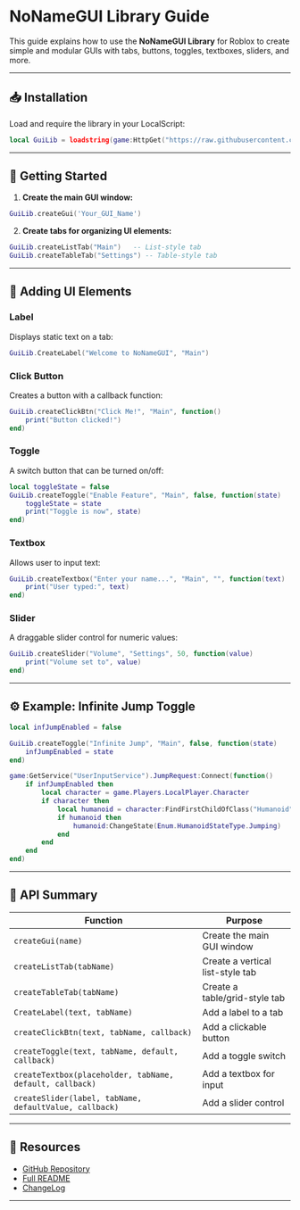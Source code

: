 # NoNameGUI Library Guide

This guide explains how to use the **NoNameGUI Library** for Roblox to create simple and modular GUIs with tabs, buttons, toggles, textboxes, sliders, and more.

---

## 📥 Installation

Load and require the library in your LocalScript:

```lua
local GuiLib = loadstring(game:HttpGet("https://raw.githubusercontent.com/KitsuBogdan/Roblox/main/Libraries/NoNameGUI/Library"))
````

---

## 🚀 Getting Started

1. **Create the main GUI window:**

```lua
GuiLib.createGui('Your_GUI_Name')
```

2. **Create tabs for organizing UI elements:**

```lua
GuiLib.createListTab("Main")   -- List-style tab
GuiLib.createTableTab("Settings") -- Table-style tab
```

---

## 🧩 Adding UI Elements

### Label

Displays static text on a tab:

```lua
GuiLib.CreateLabel("Welcome to NoNameGUI", "Main")
```

### Click Button

Creates a button with a callback function:

```lua
GuiLib.createClickBtn("Click Me!", "Main", function()
    print("Button clicked!")
end)
```

### Toggle

A switch button that can be turned on/off:

```lua
local toggleState = false
GuiLib.createToggle("Enable Feature", "Main", false, function(state)
    toggleState = state
    print("Toggle is now", state)
end)
```

### Textbox

Allows user to input text:

```lua
GuiLib.createTextbox("Enter your name...", "Main", "", function(text)
    print("User typed:", text)
end)
```

### Slider

A draggable slider control for numeric values:

```lua
GuiLib.createSlider("Volume", "Settings", 50, function(value)
    print("Volume set to", value)
end)
```

---

## ⚙️ Example: Infinite Jump Toggle

```lua
local infJumpEnabled = false

GuiLib.createToggle("Infinite Jump", "Main", false, function(state)
    infJumpEnabled = state
end)

game:GetService("UserInputService").JumpRequest:Connect(function()
    if infJumpEnabled then
        local character = game.Players.LocalPlayer.Character
        if character then
            local humanoid = character:FindFirstChildOfClass("Humanoid")
            if humanoid then
                humanoid:ChangeState(Enum.HumanoidStateType.Jumping)
            end
        end
    end
end)
```

---

## 📜 API Summary

| Function                                                 | Purpose                          |
| -------------------------------------------------------- | -------------------------------- |
| `createGui(name)`                                        | Create the main GUI window       |
| `createListTab(tabName)`                                 | Create a vertical list-style tab |
| `createTableTab(tabName)`                                | Create a table/grid-style tab    |
| `CreateLabel(text, tabName)`                             | Add a label to a tab             |
| `createClickBtn(text, tabName, callback)`                | Add a clickable button           |
| `createToggle(text, tabName, default, callback)`         | Add a toggle switch              |
| `createTextbox(placeholder, tabName, default, callback)` | Add a textbox for input          |
| `createSlider(label, tabName, defaultValue, callback)`   | Add a slider control             |

---

## 🔗 Resources

* [GitHub Repository](https://github.com/KitsuBogdan/Roblox/tree/main/Libraries/NoNameGUI)
* [Full README](https://github.com/KitsuBogdan/Roblox/tree/main/Libraries/NoNameGUI/README.md)
* [ChangeLog](https://github.com/KitsuBogdan/Roblox/tree/main/Libraries/NoNameGUI/CHANGELOG.md)

---

